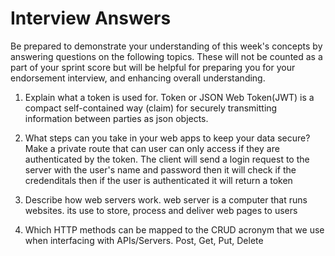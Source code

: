 # Interview Answers
Be prepared to demonstrate your understanding of this week's concepts by answering questions on the following topics. These will not be counted as a part of your sprint score but will be helpful for preparing you for your endorsement interview, and enhancing overall understanding.


1. Explain what a token is used for. Token or JSON Web Token(JWT) is a compact self-contained way (claim) for securely transmitting information between parties as json objects.
2. What steps can you take in your web apps to keep your data secure?
Make a private route that can user can only access if they are authenticated by the token. The client will send a login request to the server with the user's name and password then it will check if the credenditals then if the user is authenticated it will return a token

3. Describe how web servers work. web server is a computer that runs websites. its use to store, process and deliver web pages to users

4. Which HTTP methods can be mapped to the CRUD acronym that we use when interfacing with APIs/Servers. Post, Get, Put, Delete